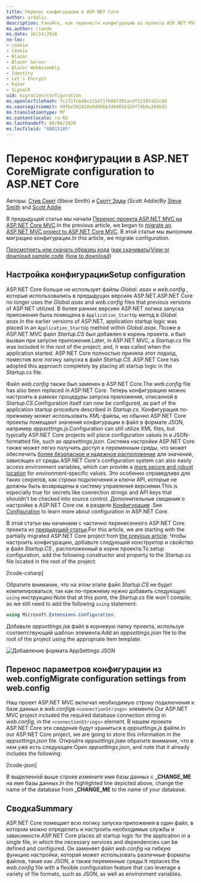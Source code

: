 ```yaml
---
title: Перенос конфигурации в ASP.NET Core
author: ardalis
description: Узнайте, как перенести конфигурацию из проекта ASP.NET MVC в проект ASP.NET Core MVC.
ms.author: riande
ms.date: 10/14/2016
no-loc:
- cookie
- Cookie
- Blazor
- Blazor Server
- Blazor WebAssembly
- Identity
- Let's Encrypt
- Razor
- SignalR
uid: migration/configuration
ms.openlocfilehash: 7c1f2feb40e115d71fb087201acdf52197a52c88
ms.sourcegitcommit: 497be502426e9d90bb7d0401b1b9f74b6a384682
ms.translationtype: MT
ms.contentlocale: ru-RU
ms.lasthandoff: 08/08/2020
ms.locfileid: "88015105"
---
```

# <a name="migrate-configuration-to-aspnet-core"></a><span data-ttu-id="73ec7-103">Перенос конфигурации в ASP.NET Core</span><span class="sxs-lookup"><span data-stu-id="73ec7-103">Migrate configuration to ASP.NET Core</span></span>

<span data-ttu-id="73ec7-104">Авторы: [Стив Смит](https://ardalis.com/) (Steve Smith) и [Скотт Эдди](https://scottaddie.com) (Scott Addie)</span><span class="sxs-lookup"><span data-stu-id="73ec7-104">By [Steve Smith](https://ardalis.com/) and [Scott Addie](https://scottaddie.com)</span></span>

<span data-ttu-id="73ec7-105">В предыдущей статье мы начали [Перенос проекта ASP.NET MVC на ASP.NET Core MVC](xref:migration/mvc).</span><span class="sxs-lookup"><span data-stu-id="73ec7-105">In the previous article, we began to [migrate an ASP.NET MVC project to ASP.NET Core MVC](xref:migration/mvc).</span></span> <span data-ttu-id="73ec7-106">В этой статье мы выполним миграцию конфигурации.</span><span class="sxs-lookup"><span data-stu-id="73ec7-106">In this article, we migrate configuration.</span></span>

<span data-ttu-id="73ec7-107">[Просмотреть или скачать образец кода](https://github.com/dotnet/AspNetCore.Docs/tree/master/aspnetcore/migration/configuration/samples) ([как скачивать](xref:index#how-to-download-a-sample))</span><span class="sxs-lookup"><span data-stu-id="73ec7-107">[View or download sample code](https://github.com/dotnet/AspNetCore.Docs/tree/master/aspnetcore/migration/configuration/samples) ([how to download](xref:index#how-to-download-a-sample))</span></span>

## <a name="setup-configuration"></a><span data-ttu-id="73ec7-108">Настройка конфигурации</span><span class="sxs-lookup"><span data-stu-id="73ec7-108">Setup configuration</span></span>

<span data-ttu-id="73ec7-109">ASP.NET Core больше не использует файлы *Global. asax* и *web.config* , которые использовались в предыдущих версиях ASP.NET.</span><span class="sxs-lookup"><span data-stu-id="73ec7-109">ASP.NET Core no longer uses the *Global.asax* and *web.config* files that previous versions of ASP.NET utilized.</span></span> <span data-ttu-id="73ec7-110">В более ранних версиях ASP.NET логика запуска приложения была помещена в `Application_StartUp` метод в *Global. asax*.</span><span class="sxs-lookup"><span data-stu-id="73ec7-110">In the earlier versions of ASP.NET, application startup logic was placed in an `Application_StartUp` method within *Global.asax*.</span></span> <span data-ttu-id="73ec7-111">Позже в ASP.NET MVC файл *Startup.CS* был добавлен в корень проекта. и был вызван при запуске приложения.</span><span class="sxs-lookup"><span data-stu-id="73ec7-111">Later, in ASP.NET MVC, a *Startup.cs* file was included in the root of the project; and, it was called when the application started.</span></span> <span data-ttu-id="73ec7-112">ASP.NET Core полностью приняла этот подход, поместив всю логику запуска в файл *Startup.CS* .</span><span class="sxs-lookup"><span data-stu-id="73ec7-112">ASP.NET Core has adopted this approach completely by placing all startup logic in the *Startup.cs* file.</span></span>

<span data-ttu-id="73ec7-113">Файл *web.config* также был заменен в ASP.NET Core.</span><span class="sxs-lookup"><span data-stu-id="73ec7-113">The *web.config* file has also been replaced in ASP.NET Core.</span></span> <span data-ttu-id="73ec7-114">Теперь конфигурацию можно настроить в рамках процедуры запуска приложения, описанной в *Startup.CS*.</span><span class="sxs-lookup"><span data-stu-id="73ec7-114">Configuration itself can now be configured, as part of the application startup procedure described in *Startup.cs*.</span></span> <span data-ttu-id="73ec7-115">Конфигурация по-прежнему может использовать XML-файлы, но обычно ASP.NET Core проекты помещают значения конфигурации в файл в формате JSON, например *appsettings.js*.</span><span class="sxs-lookup"><span data-stu-id="73ec7-115">Configuration can still utilize XML files, but typically ASP.NET Core projects will place configuration values in a JSON-formatted file, such as *appsettings.json*.</span></span> <span data-ttu-id="73ec7-116">Система настройки ASP.NET Core также может легко получить доступ к переменным среды, что может обеспечить [более безопасное и надежное расположение](xref:security/app-secrets) для значений, зависящих от среды.</span><span class="sxs-lookup"><span data-stu-id="73ec7-116">ASP.NET Core's configuration system can also easily access environment variables, which can provide a [more secure and robust location](xref:security/app-secrets) for environment-specific values.</span></span> <span data-ttu-id="73ec7-117">Это особенно справедливо для таких секретов, как строки подключения и ключи API, которые не должны быть возвращены в систему управления версиями.</span><span class="sxs-lookup"><span data-stu-id="73ec7-117">This is especially true for secrets like connection strings and API keys that shouldn't be checked into source control.</span></span> <span data-ttu-id="73ec7-118">Дополнительные сведения о настройке в ASP.NET Core см. в разделе [Конфигурация](xref:fundamentals/configuration/index) .</span><span class="sxs-lookup"><span data-stu-id="73ec7-118">See [Configuration](xref:fundamentals/configuration/index) to learn more about configuration in ASP.NET Core.</span></span>

<span data-ttu-id="73ec7-119">В этой статье мы начинаем с частично перенесенного ASP.NET Core проекта из [предыдущей статьи](xref:migration/mvc).</span><span class="sxs-lookup"><span data-stu-id="73ec7-119">For this article, we are starting with the partially migrated ASP.NET Core project from [the previous article](xref:migration/mvc).</span></span> <span data-ttu-id="73ec7-120">Чтобы настроить конфигурацию, добавьте следующий конструктор и свойство в файл *Startup.CS* , расположенный в корне проекта:</span><span class="sxs-lookup"><span data-stu-id="73ec7-120">To setup configuration, add the following constructor and property to the *Startup.cs* file located in the root of the project:</span></span>

[!code-csharp[](configuration/samples/WebApp1/src/WebApp1/Startup.cs?range=11-16)]

<span data-ttu-id="73ec7-121">Обратите внимание, что на этом этапе файл *Startup.CS* не будет компилироваться, так как по-прежнему нужно добавить следующую `using` инструкцию:</span><span class="sxs-lookup"><span data-stu-id="73ec7-121">Note that at this point, the *Startup.cs* file won't compile, as we still need to add the following `using` statement:</span></span>

```csharp
using Microsoft.Extensions.Configuration;
```

<span data-ttu-id="73ec7-122">Добавьте *appsettings.jsв* файл в корневую папку проекта, используя соответствующий шаблон элемента:</span><span class="sxs-lookup"><span data-stu-id="73ec7-122">Add an *appsettings.json* file to the root of the project using the appropriate item template:</span></span>

![Добавление формата AppSettings JSON](configuration/_static/add-appsettings-json.png)

## <a name="migrate-configuration-settings-from-webconfig"></a><span data-ttu-id="73ec7-124">Перенос параметров конфигурации из web.config</span><span class="sxs-lookup"><span data-stu-id="73ec7-124">Migrate configuration settings from web.config</span></span>

<span data-ttu-id="73ec7-125">Наш проект ASP.NET MVC включал необходимую строку подключения к базе данных в *web.config*в `<connectionStrings>` элементе.</span><span class="sxs-lookup"><span data-stu-id="73ec7-125">Our ASP.NET MVC project included the required database connection string in *web.config*, in the `<connectionStrings>` element.</span></span> <span data-ttu-id="73ec7-126">В нашем проекте ASP.NET Core эти сведения будут храниться в *appsettings.js* файле.</span><span class="sxs-lookup"><span data-stu-id="73ec7-126">In our ASP.NET Core project, we are going to store this information in the *appsettings.json* file.</span></span> <span data-ttu-id="73ec7-127">Откройте *appsettings.jsв*и обратите внимание, что в нем уже есть следующее:</span><span class="sxs-lookup"><span data-stu-id="73ec7-127">Open *appsettings.json*, and note that it already includes the following:</span></span>

[!code-json[](../migration/configuration/samples/WebApp1/src/WebApp1/appsettings.json?highlight=4)]

<span data-ttu-id="73ec7-128">В выделенной выше строке измените имя базы данных с **_CHANGE_ME** на имя базы данных.</span><span class="sxs-lookup"><span data-stu-id="73ec7-128">In the highlighted line depicted above, change the name of the database from **_CHANGE_ME** to the name of your database.</span></span>

## <a name="summary"></a><span data-ttu-id="73ec7-129">Сводка</span><span class="sxs-lookup"><span data-stu-id="73ec7-129">Summary</span></span>

<span data-ttu-id="73ec7-130">ASP.NET Core помещает всю логику запуска приложения в один файл, в котором можно определить и настроить необходимые службы и зависимости.</span><span class="sxs-lookup"><span data-stu-id="73ec7-130">ASP.NET Core places all startup logic for the application in a single file, in which the necessary services and dependencies can be defined and configured.</span></span> <span data-ttu-id="73ec7-131">Он заменяет файл *web.config* на гибкую функцию настройки, которая может использовать различные форматы файлов, такие как JSON, а также переменные среды.</span><span class="sxs-lookup"><span data-stu-id="73ec7-131">It replaces the *web.config* file with a flexible configuration feature that can leverage a variety of file formats, such as JSON, as well as environment variables.</span></span>
